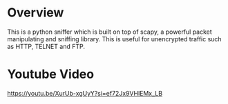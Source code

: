 # Overview

This is a python sniffer which is built on top of scapy, a powerful packet
manipulating and sniffing library. This is useful for unencrypted traffic such
as HTTP, TELNET and FTP.

# Youtube Video

https://youtu.be/XurUb-xgUyY?si=ef72Jx9VHlEMx_LB
